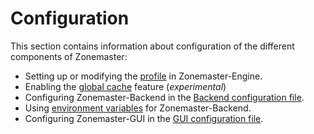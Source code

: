 # Configuration

This section contains information about configuration of the different components
of Zonemaster:

* Setting up or modifying the [profile](profiles.md) in Zonemaster-Engine.
* Enabling the [global cache](global-cache.md) feature (*experimental*)
* Configuring Zonemaster-Backend in the [Backend configuration file](backend.md).
* Using [environment variables](backend-environment-variables.md) for
  Zonemaster-Backend.
* Configuring Zonemaster-GUI in the [GUI configuration file](gui.md).

